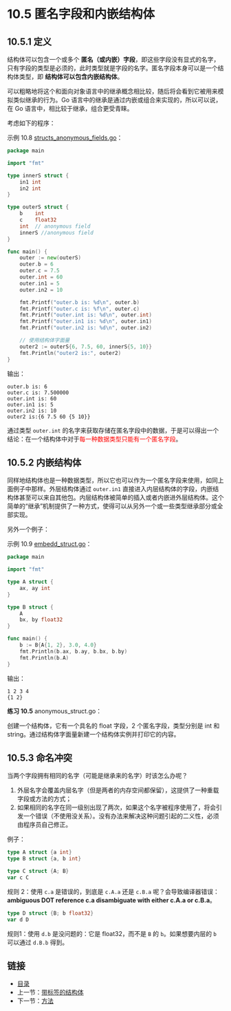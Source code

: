 # 10.5 匿名字段和内嵌结构体

## 10.5.1 定义

结构体可以包含一个或多个 **匿名（或内嵌）字段**，即这些字段没有显式的名字，只有字段的类型是必须的，此时类型就是字段的名字。匿名字段本身可以是一个结构体类型，即 **结构体可以包含内嵌结构体**。

可以粗略地将这个和面向对象语言中的继承概念相比较，随后将会看到它被用来模拟类似继承的行为。Go 语言中的继承是通过内嵌或组合来实现的，所以可以说，在 Go 语言中，相比较于继承，组合更受青睐。

考虑如下的程序：

示例 10.8 [structs_anonymous_fields.go](examples/chapter_10/structs_anonymous_fields.go)：

```go
package main

import "fmt"

type innerS struct {
	in1 int
	in2 int
}

type outerS struct {
	b    int
	c    float32
	int  // anonymous field
	innerS //anonymous field
}

func main() {
	outer := new(outerS)
	outer.b = 6
	outer.c = 7.5
	outer.int = 60
	outer.in1 = 5
	outer.in2 = 10

	fmt.Printf("outer.b is: %d\n", outer.b)
	fmt.Printf("outer.c is: %f\n", outer.c)
	fmt.Printf("outer.int is: %d\n", outer.int)
	fmt.Printf("outer.in1 is: %d\n", outer.in1)
	fmt.Printf("outer.in2 is: %d\n", outer.in2)

	// 使用结构体字面量
	outer2 := outerS{6, 7.5, 60, innerS{5, 10}}
	fmt.Println("outer2 is:", outer2)
}
```

输出：

    outer.b is: 6
    outer.c is: 7.500000
    outer.int is: 60
    outer.in1 is: 5
    outer.in2 is: 10
    outer2 is:{6 7.5 60 {5 10}}

通过类型 `outer.int` 的名字来获取存储在匿名字段中的数据，于是可以得出一个结论：在一个结构体中对于<font color=#ff0000>每一种数据类型只能有一个匿名字段</font>。

## 10.5.2 内嵌结构体

同样地结构体也是一种数据类型，所以它也可以作为一个匿名字段来使用，如同上面例子中那样。外层结构体通过 `outer.in1` 直接进入内层结构体的字段，内嵌结构体甚至可以来自其他包。内层结构体被简单的插入或者内嵌进外层结构体。这个简单的“继承”机制提供了一种方式，使得可以从另外一个或一些类型继承部分或全部实现。

另外一个例子：

示例 10.9 [embedd_struct.go](examples/chapter_10/embedd_struct.go)：

```go
package main

import "fmt"

type A struct {
	ax, ay int
}

type B struct {
	A
	bx, by float32
}

func main() {
	b := B{A{1, 2}, 3.0, 4.0}
	fmt.Println(b.ax, b.ay, b.bx, b.by)
	fmt.Println(b.A)
}
```

输出：

    1 2 3 4
    {1 2}

**练习 10.5** anonymous_struct.go：

创建一个结构体，它有一个具名的 float 字段，2 个匿名字段，类型分别是 int 和 string。通过结构体字面量新建一个结构体实例并打印它的内容。

## 10.5.3 命名冲突

当两个字段拥有相同的名字（可能是继承来的名字）时该怎么办呢？

1. 外层名字会覆盖内层名字（但是两者的内存空间都保留），这提供了一种重载字段或方法的方式；
2. 如果相同的名字在同一级别出现了两次，如果这个名字被程序使用了，将会引发一个错误（不使用没关系）。没有办法来解决这种问题引起的二义性，必须由程序员自己修正。

例子：

```go
type A struct {a int}
type B struct {a, b int}

type C struct {A; B}
var c C
```

规则 2：使用 `c.a` 是错误的，到底是 `c.A.a` 还是 `c.B.a` 呢？会导致编译器错误：**ambiguous DOT reference c.a disambiguate with either c.A.a or c.B.a**。

```go
type D struct {B; b float32}
var d D
```

规则1：使用 `d.b` 是没问题的：它是 float32，而不是 `B` 的 `b`。如果想要内层的 `b` 可以通过 `d.B.b` 得到。

## 链接

- [目录](directory.md)
- 上一节：[带标签的结构体](10.4.md)
- 下一节：[方法](10.6.md)
